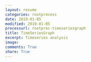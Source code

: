 ```yaml
---
layout: resume
categories: rootprocess
date: 2019-01-05
modified: 2019-01-05
processurl: rootproc-timeseriesgraph
title: TimeSeriesGraph
excerpt: Timeseries analysis
image: 
comments: True
share: True
---
```

